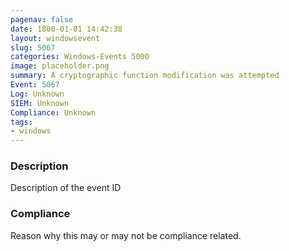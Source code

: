 ```yaml
---
pagenav: false
date: 1800-01-01 14:42:38
layout: windowsevent
slug: 5067
categories: Windows-Events 5000
image: placeholder.png
summary: A cryptographic function modification was attempted
Event: 5067
Log: Unknown
SIEM: Unknown
Compliance: Unknown
tags:
- windows
---
```


### Description

Description of the event ID

### Compliance

Reason why this may or may not be compliance related.
